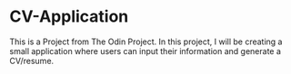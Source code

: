 # CV-Application
This is a Project from The Odin Project. In this project, I will be creating a small application where users can input their information and generate a CV/resume.
